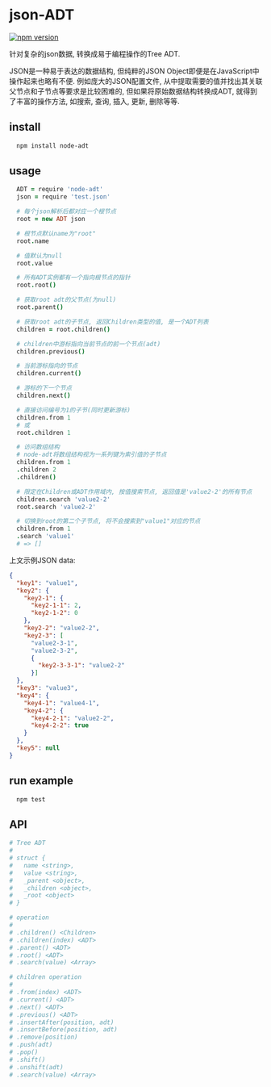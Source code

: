 # json-ADT

[![npm version](https://badge.fury.io/js/node-adt.svg)](http://badge.fury.io/js/node-adt)

针对复杂的json数据, 转换成易于编程操作的Tree ADT.

JSON是一种易于表达的数据结构, 但纯粹的JSON Object即便是在JavaScript中操作起来也略有不便. 例如庞大的JSON配置文件, 从中提取需要的值并找出其关联父节点和子节点等要求是比较困难的, 但如果将原始数据结构转换成ADT, 就得到了丰富的操作方法, 如搜索, 查询, 插入, 更新, 删除等等.

## install

```sh
  npm install node-adt
```

## usage

```coffee
  ADT = require 'node-adt'
  json = require 'test.json'

  # 每个json解析后都对应一个根节点
  root = new ADT json

  # 根节点默认name为"root"
  root.name

  # 值默认为null
  root.value

  # 所有ADT实例都有一个指向根节点的指针
  root.root()

  # 获取root adt的父节点(为null)
  root.parent()

  # 获取root adt的子节点, 返回Children类型的值, 是一个ADT列表
  children = root.children()

  # children中游标指向当前节点的前一个节点(adt)
  children.previous()

  # 当前游标指向的节点
  children.current()

  # 游标的下一个节点
  children.next()

  # 直接访问编号为1的子节(同时更新游标)
  children.from 1
  # 或
  root.children 1

  # 访问数组结构
  # node-adt将数组结构视为一系列键为索引值的子节点
  children.from 1
  .children 2
  .children()

  # 限定在Children或ADT作用域内, 按值搜索节点, 返回值是'value2-2'的所有节点
  children.search 'value2-2'
  root.search 'value2-2'

  # 切换到root的第二个子节点, 将不会搜索到"value1"对应的节点
  children.from 1
  .search 'value1'
  # => []

```

上文示例JSON data:

```json
{
  "key1": "value1",
  "key2": {
    "key2-1": {
      "key2-1-1": 2,
      "key2-1-2": 0
    },
    "key2-2": "value2-2",
    "key2-3": [
      "value2-3-1",
      "value2-3-2",
      {
        "key2-3-3-1": "value2-2"
      }]
  },
  "key3": "value3",
  "key4": {
    "key4-1": "value4-1",
    "key4-2": {
      "key4-2-1": "value2-2",
      "key4-2-2": true
    }
  },
  "key5": null
}
```

## run example

```sh
  npm test
```

## API

```coffee
# Tree ADT
#
# struct {
#   name <string>,
#   value <string>,
#   _parent <object>,
#   _children <object>,
#   _root <object>
# }

# operation
#
# .children() <Children>
# .children(index) <ADT>
# .parent() <ADT>
# .root() <ADT>
# .search(value) <Array>

# children operation
#
# .from(index) <ADT>
# .current() <ADT>
# .next() <ADT>
# .previous() <ADT>
# .insertAfter(position, adt)
# .insertBefore(position, adt)
# .remove(position)
# .push(adt)
# .pop()
# .shift()
# .unshift(adt)
# .search(value) <Array>
```
